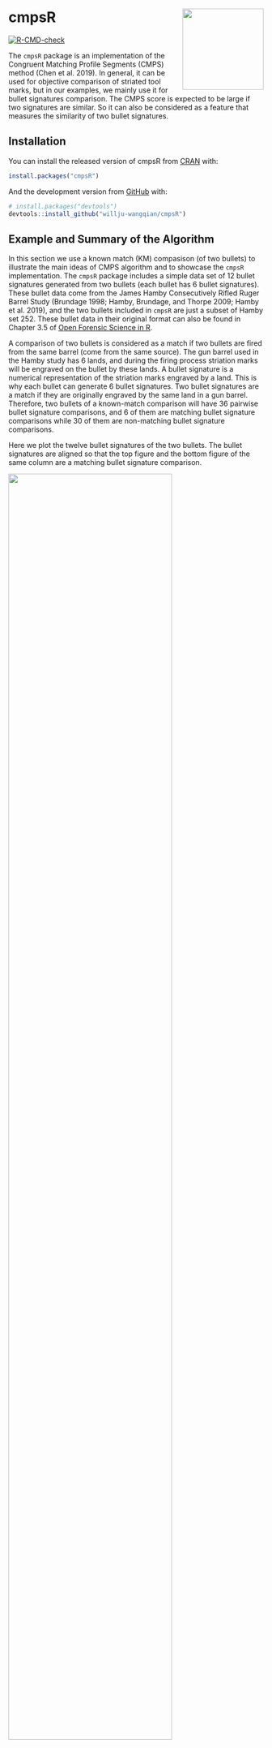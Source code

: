 
<!-- README.md is generated from README.Rmd. Please edit that file -->

# cmpsR <img src="docs/cmpsR_hex.png" width="160px" align="right" />

<!-- badges: start -->

[![R-CMD-check](https://github.com/willju-wangqian/cmpsR/workflows/R-CMD-check/badge.svg)](https://github.com/willju-wangqian/cmpsR/actions)
<!-- badges: end -->

The `cmpsR` package is an implementation of the Congruent Matching
Profile Segments (CMPS) method (Chen et al. 2019). In general, it can be
used for objective comparison of striated tool marks, but in our
examples, we mainly use it for bullet signatures comparison. The CMPS
score is expected to be large if two signatures are similar. So it can
also be considered as a feature that measures the similarity of two
bullet signatures.

## Installation

You can install the released version of cmpsR from
[CRAN](https://CRAN.R-project.org) with:

``` r
install.packages("cmpsR")
```

And the development version from [GitHub](https://github.com/) with:

``` r
# install.packages("devtools")
devtools::install_github("willju-wangqian/cmpsR")
```

## Example and Summary of the Algorithm

In this section we use a known match (KM) compasison (of two bullets) to
illustrate the main ideas of CMPS algorithm and to showcase the `cmpsR`
implementation. The `cmpsR` package includes a simple data set of 12
bullet signatures generated from two bullets (each bullet has 6 bullet
signatures). These bullet data come from the James Hamby Consecutively
Rifled Ruger Barrel Study (Brundage 1998; Hamby, Brundage, and Thorpe
2009; Hamby et al. 2019), and the two bullets included in `cmpsR` are
just a subset of Hamby set 252. These bullet data in their original
format can also be found in Chapter 3.5 of [Open Forensic Science in
R](https://sctyner.github.io/OpenForSciR/bullets.html#case-study-1).

A comparison of two bullets is considered as a match if two bullets are
fired from the same barrel (come from the same source). The gun barrel
used in the Hamby study has 6 lands, and during the firing process
striation marks will be engraved on the bullet by these lands. A bullet
signature is a numerical representation of the striation marks engraved
by a land. This is why each bullet can generate 6 bullet signatures. Two
bullet signatures are a match if they are originally engraved by the
same land in a gun barrel. Therefore, two bullets of a known-match
comparison will have 36 pairwise bullet signature comparisons, and 6 of
them are matching bullet signature comparisons while 30 of them are
non-matching bullet signature comparisons.

Here we plot the twelve bullet signatures of the two bullets. The bullet
signatures are aligned so that the top figure and the bottom figure of
the same column are a matching bullet signature comparison.

<img src="man/figures/README-signature_plot-1.png" width="80%" />

To further illustrate the idea of the CMPS algorithm, let’s consider one
matching bullet signature comparison: bullet signature of bullet 1 land
2 and bullet signature of bullet 2 land 3 (the second column), and
compute the CMPS score of this comparison:

``` r
library(cmpsR)
data("bullets")

x <- bullets$sigs[bullets$bulletland == "2-3"][[1]]$sig
y <- bullets$sigs[bullets$bulletland == "1-2"][[1]]$sig

cmps <- extract_feature_cmps(x, y, include = "full_result")
cmps$CMPS_score
#> [1] 18
```

And we have the plot of `x` and `y`.

<img src="man/figures/README-plot_example-1.png" title="A KM Comparison, x and y" alt="A KM Comparison, x and y" width="80%" style="display: block; margin: auto;" />

#### Main Idea

The main idea of the CMPS method is that:

1.  we take the first signature as the comparison signature (`x` or
    bullet signature of “2-3”) and cut it into consecutive and
    non-overlapping basis segments of the same length. In this case, we
    set the length of a basis segment to be 50 units, and we have 22
    basis segments in total for bullet signature `x`.

<img src="man/figures/README-plot_cut_x-1.png" title="Cut x into consecutive and non-overlapping basis segments of the same length. Only 4 basis segments are shown here" alt="Cut x into consecutive and non-overlapping basis segments of the same length. Only 4 basis segments are shown here" width="80%" style="display: block; margin: auto;" />

2.  for each basis segment, we compute the cross-correlation function
    (ccf) between the basis segment and the reference signature (`y` or
    bullet signature of “1-2”)

<img src="man/figures/README-plot_y_and_seg-1.png" title="y and 7th basis segment" alt="y and 7th basis segment" width="80%" style="display: block; margin: auto;" />

<img src="man/figures/README-plot_ccf_y_seg-1.png" title="the cross-correlation function (ccf) between y and segment 7" alt="the cross-correlation function (ccf) between y and segment 7" width="80%" style="display: block; margin: auto;" />

-   for the `ccf` curve, the `position` represents the shift of the
    segment. A negative value means a shift to the left, a positive
    value means a shift to the right, and 0 means no shift (the segment
    stays at its original position in the reference signature);
-   we are interested in the peaks in the ccf curve and the positions of
    those peaks (as indicated by the red vertical line in the plot
    above). In other words, if we shift the segment, which position
    would give us the “best fit”?

3.  If two signatures are from a KM comparison, most of the basis
    segments should agree with each other on the position of the best
    fit. Then these segments are called the “**Congruent Matching
    Profile Segments (CMPS)**”.

Ideally, if two signatures are identical, we are expecting the position
of the highest peak in the ccf curve remains the same across all ccf
curves (we only show 7 segments here);

<img src="man/figures/README-plot_x_itself-1.png" title="ideal case: compare x to itself. The highest peak has value 1 and is marked by the blue dot" alt="ideal case: compare x to itself. The highest peak has value 1 and is marked by the blue dot" width="80%" style="display: block; margin: auto;" />

But in the real case, the basis segments might not achieve a final
agreement, but we have the majority;

<img src="man/figures/README-plot_real_xy-1.png" title="real case: compare x to y. The 5 highest peaks are marked by the blue dots" alt="real case: compare x to y. The 5 highest peaks are marked by the blue dots" width="80%" style="display: block; margin: auto;" />

We mark the 5 highest peaks for each ccf curve because the position of
the “highest peak” might not be the best one.

4.  each ccf curve votes for 5 candidate positions, then we ask two
    questions in order to obtain the CMPS number/score:

-   which position receives the most votes? -\> the best position
    (indicated by the red vertical line)

-   how many segments have voted for the best position? -\> CMPS score

    If we focus on these 7 segments only, and have a very short
    tolerance zone, the CMPS number is 6.

    (If we consider all 22 segments, and have a default tolerance zone
    (+/- 25 units), the CMPS number is 20.)

5.  false positive: how can the segments vote more wisely? -\> Multi
    Segment Lengths Strategy

-   by increasing the segment length, one can reduce the number of
    “false positive” peaks.

-   the first scale level is the original length of segment 7; for the
    second scale level, we double its length while keeping its center.
    That is, we include 25 more units from both the left and right side
    of the segment 7 to obtain a segment of 100 units length. For the
    third scale level, we double the segment length again to obtain a
    segment of length 200.

<img src="man/figures/README-plot_false_positive-1.png" title="Multi Segment Lengths Strategy - increasing the segment length could decrease the number of false positive peaks in ccf curves" alt="Multi Segment Lengths Strategy - increasing the segment length could decrease the number of false positive peaks in ccf curves" width="80%" style="display: block; margin: auto;" /><img src="man/figures/README-plot_false_positive-2.png" title="Multi Segment Lengths Strategy - increasing the segment length could decrease the number of false positive peaks in ccf curves" alt="Multi Segment Lengths Strategy - increasing the segment length could decrease the number of false positive peaks in ccf curves" width="80%" style="display: block; margin: auto;" />

-   we choose five peaks at scale level 1; three peaks at scale level 2;
    one peak at scale level 3

    the peak shared by all three scale levels is a **consistent
    correlation peak** (ccp). And the position of the ccp is our best
    choice. Sometimes a ccp might not be found. Trying to identify a ccp
    for each basis segment is called a “multi segment lengths” strategy.

    The following plots (generated by `cmpsR::cmps_segment_plot`)
    summarize the information of the two above plots. It shows that
    segment 7 finds a consistent correlation peak (ccp) at a position
    near 0 (position `-6`).

    ``` r
    cmps <- extract_feature_cmps(x, y, include = "full_result")
    cmps_plot_list <- cmpsR::cmps_segment_plot(cmps, seg_idx = 7)
    ggpubr::ggarrange(plotlist = unlist(cmps_plot_list, recursive = FALSE),
                      nrow = 3, ncol = 2)
    ```

    <img src="man/figures/README-plot_ccf_seg7-1.png" width="80%" />

-   In this case, since segment 7 identifies a ccp, it casts a vote for
    position `-6`. Then we ask two questions:

    -   which position receives the most votes (within a tolerance zone
        specified by `Tx`)?
    -   how many segments have voted for this position? -\> CMPS score

-   by default, CMPS algorithm uses the multi-segment lengths strategy.
    Use `?cmpsR::extract_feature_cmps` to learn more about the function,
    including its default settings.

6.  If we follow the procedure described above (using the multi-segment
    lengths strategy) and investigate all 22 basis segments, we can find
    that 18 of them have cast a vote for position `0`
    ![\\pm 25](https://latex.codecogs.com/png.image?%5Cdpi%7B110%7D&space;%5Cbg_white&space;%5Cpm%2025 "\pm 25")
    (since `Tx = 25` by default). Therefore, for this KM bullet
    signature comparison, the CMPS score is 18.

``` r
cmps <- extract_feature_cmps(x, y, seg_length = 50, Tx = 25, 
                     npeaks_set = c(5, 3, 1), include = "full_result")
cmps$CMPS_score
#> [1] 18
```

-   Segment 6 doesn’t cast a vote. Take a look at the following plot to
    find out why.

    ``` r
    cmps_plot_list <- cmpsR::cmps_segment_plot(cmps, seg_idx = 6)
    ggpubr::ggarrange(plotlist = unlist(cmps_plot_list, recursive = FALSE),
                      nrow = 3, ncol = 2)
    ```

    <img src="man/figures/README-plot_ccf_seg6-1.png" width="80%" />

    It doesn’t identify a consistent correlation peak.

7.  If we have a KNM (known non-match) comparison, e.g. compare bullet
    signature 2-3 with 1-3:

``` r
land23 <- bullets$sigs[bullets$bulletland == "2-3"][[1]]
land13 <- bullets$sigs[bullets$bulletland == "1-3"][[1]]

cmps_knm <- extract_feature_cmps(land23$sig, land13$sig, seg_length = 50, Tx = 25, 
                     npeaks_set = c(5, 3, 1), include="full_result")
cmps_knm$CMPS_score
#> [1] 2
```

#### Full Comparison Between Two Bullets

`extract_feature_cmps()` can also be used in a pipeline fashion. The
following code performs a full comparison of two bullets. That is, it
evaluates all 36 pairwise bullet signature comparisons and computes the
CMPS scores.

``` r
library(tidyverse)
library(cmpsR)

data("bullets")

lands <- unique(bullets$bulletland)

comparisons <- data.frame(expand.grid(land1 = lands[1:6], land2 = lands[7:12]),
                          stringsAsFactors = FALSE)

comparisons <- comparisons %>%
  left_join(bullets %>% select(bulletland, sig1=sigs),
            by = c("land1" = "bulletland")) %>%
  left_join(bullets %>% select(bulletland, sig2=sigs),
            by = c("land2" = "bulletland"))

comparisons <- comparisons %>% mutate(
  cmps = purrr::map2(sig1, sig2, .f = function(x, y) {
    extract_feature_cmps(x$sig, y$sig, include = "full_result")
  })
)

comparisons <- comparisons %>%
  mutate(
    cmps_score = sapply(comparisons$cmps, function(x) x$CMPS_score),
    cmps_nseg = sapply(comparisons$cmps, function(x) x$nseg)
  )
  
cp1 <- comparisons %>% select(land1, land2, cmps_score, cmps_nseg)
cp1  
#>    land1 land2 cmps_score cmps_nseg
#> 1    1-1   2-1          2        23
#> 2    1-2   2-1          2        22
#> 3    1-3   2-1          1        21
#> 4    1-4   2-1          2        22
#> 5    1-5   2-1          2        23
#> 6    1-6   2-1         16        22
#> 7    1-1   2-2          3        23
#> 8    1-2   2-2          1        22
#> 9    1-3   2-2          1        21
#> 10   1-4   2-2          1        22
#> 11   1-5   2-2          2        23
#> 12   1-6   2-2          3        22
#> 13   1-1   2-3          2        23
#> 14   1-2   2-3         17        22
#> 15   1-3   2-3          3        21
#> 16   1-4   2-3          1        22
#> 17   1-5   2-3          1        23
#> 18   1-6   2-3          1        22
#> 19   1-1   2-4          2        23
#> 20   1-2   2-4          1        22
#> 21   1-3   2-4         14        21
#> 22   1-4   2-4          1        22
#> 23   1-5   2-4          1        23
#> 24   1-6   2-4          2        22
#> 25   1-1   2-5          1        23
#> 26   1-2   2-5          2        22
#> 27   1-3   2-5          1        21
#> 28   1-4   2-5         10        22
#> 29   1-5   2-5          1        23
#> 30   1-6   2-5          1        22
#> 31   1-1   2-6          2        23
#> 32   1-2   2-6          3        22
#> 33   1-3   2-6          1        21
#> 34   1-4   2-6          1        22
#> 35   1-5   2-6         15        23
#> 36   1-6   2-6          1        22
```

The following plot summarizes the CMPS scores computed above.

<img src="man/figures/README-plot_all_pairwise-1.png" width="80%" />

## Reference

<div id="refs" class="references csl-bib-body hanging-indent">

<div id="ref-brundage" class="csl-entry">

Brundage, David J. 1998. “<span class="nocase">The Identification of
Consecutively Rifled Gun Barrels</span>.” *AFTE Journal* 30 (3): 438–44.

</div>

<div id="ref-Chen:2019ji" class="csl-entry">

Chen, Zhe, Wei Chu, Johannes A Soons, Robert M Thompson, John Song, and
Xuezeng Zhao. 2019. “<span class="nocase">Fired Bullet Signature
Correlation Using the Congruent Matching Profile Segments (CMPS)
Method</span>.” *Forensic Science International*, December, \#109964.
<https://doi.org/10.1016/j.forsciint.2019.109964>.

</div>

<div id="ref-Hamby:2019" class="csl-entry">

Hamby, James E., David J. Brundage, Nicholas D. K. Petraco, and James W.
Thorpe. 2019. “A Worldwide Study of Bullets Fired From 10 Consecutively
Rifled 9mm RUGER Pistol Barrels—Analysis of Examiner Error Rate.”
*Journal of Forensic Sciences* 64 (2): 551–57.
<https://doi.org/10.1111/1556-4029.13916>.

</div>

<div id="ref-hamby" class="csl-entry">

Hamby, James E., David J. Brundage, and James W. Thorpe. 2009. “<span
class="nocase">The Identification of Bullets Fired from 10 Consecutively
Rifled 9mm Ruger Pistol Barrels: A Research Project Involving 507
Participants from 20 Countries</span>.” *AFTE Journal* 41 (2): 99–110.

</div>

</div>
